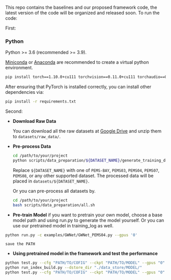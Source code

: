 This repo contains the baselines and our proposed framework code, the latest version of the code will be organized and released soon.
To run the code:

First:
### Python

Python >= 3.6 (recommended >= 3.9).

[Miniconda](https://docs.conda.io/en/latest/miniconda.html) or [Anaconda](https://www.anaconda.com/) are recommended to create a virtual python environment.



```bash
pip install torch==1.10.0+cu111 torchvision==0.11.0+cu111 torchaudio==0.10.0 -f https://download.pytorch.org/whl/torch_stable.html
```

After ensuring that PyTorch is installed correctly, you can install other dependencies via:

```bash
pip install -r requirements.txt
```

Second:



- **Download Raw Data**

    You can download all the raw datasets at [Google Drive](https://drive.google.com/drive/folders/14EJVODCU48fGK0FkyeVom_9lETh80Yjp) and unzip them to `datasets/raw_data/`.

- **Pre-process Data**

    ```bash
    cd /path/to/your/project
    python scripts/data_preparation/${DATASET_NAME}/generate_training_data.py
    ```

    Replace `${DATASET_NAME}` with one of `PEMS-BAY`, `PEMS03`, `PEMS04`, `PEMS07`, `PEMS08`, or any other supported dataset. The processed data will be placed in `datasets/${DATASET_NAME}`.

    Or you can pre-process all datasets by.

    ```bash
    cd /path/to/your/project
    bash scripts/data_preparation/all.sh
    ```

- **Pre-train Model** 
    if you want to pretrain your own model, choose a base model path and using run.py to generate the model yourself. Or you can use our pretrained model in training_log as well.
```bash
python run.py -c examples/GWNet/GWNet_PEMS04.py --gpus '0'
```
    save the PATH

- **Using pretrained model in the framework and test the performance**
```bash
python test.py --cfg "PATH/TO/COFIG" --ckpt "PATH/TO/MODEL" --gpus "0" --task "create_data_store" --dstore_dir "./data_store/MODEL"   
python run_index_build.py --dstore_dir "./data_store/MODEL/" 
python test.py --cfg "PATH/TO/COFIG" --ckpt "PATH/TO/MODEL" --gpus "0" --task "knn_test" --dstore_dir "./data_store/MODEL"   
```

